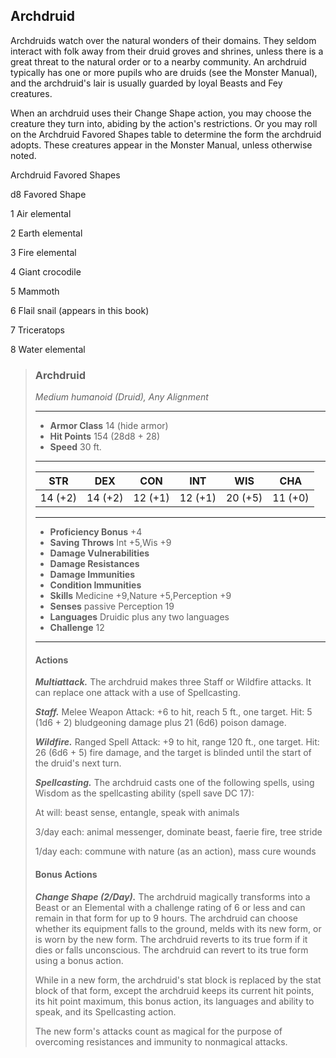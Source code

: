 ## Archdruid
Archdruids watch over the natural wonders of their domains. They seldom interact with folk away from their druid groves and shrines, unless there is a great threat to the natural order or to a nearby community. An archdruid typically has one or more pupils who are druids (see the Monster Manual), and the archdruid's lair is usually guarded by loyal Beasts and Fey creatures.

When an archdruid uses their Change Shape action, you may choose the creature they turn into, abiding by the action's restrictions. Or you may roll on the Archdruid Favored Shapes table to determine the form the archdruid adopts. These creatures appear in the Monster Manual, unless otherwise noted.

Archdruid Favored Shapes

d8	Favored Shape

1	Air elemental

2	Earth elemental

3	Fire elemental

4	Giant crocodile

5	Mammoth

6	Flail snail (appears in this book)

7	Triceratops

8	Water elemental

>### Archdruid
>*Medium humanoid  (Druid), Any Alignment*
>___
>- **Armor Class** 14 (hide armor)
>- **Hit Points** 154 (28d8 + 28)
>- **Speed** 30 ft.
>___
>|**STR**|**DEX**|**CON**|**INT**|**WIS**|**CHA**|
>|:---:|:---:|:---:|:---:|:---:|:---:|
>|14 (+2)|14 (+2)|12 (+1)|12 (+1)|20 (+5)|11 (+0)|
>
>___
>- **Proficiency Bonus** +4
>- **Saving Throws** Int +5,Wis +9
>- **Damage Vulnerabilities** 
>- **Damage Resistances** 
>- **Damage Immunities** 
>- **Condition Immunities** 
>- **Skills** Medicine +9,Nature +5,Perception +9
>- **Senses** passive Perception 19
>- **Languages** Druidic plus any two languages
>- **Challenge** 12
>___
>#### Actions
>***Multiattack.*** The archdruid makes three Staff or Wildfire attacks. It can replace one attack with a use of Spellcasting.
>
>***Staff.*** Melee Weapon Attack: +6 to hit, reach 5 ft., one target. Hit: 5 (1d6 + 2) bludgeoning damage plus 21 (6d6) poison damage.
>
>***Wildfire.*** Ranged Spell Attack: +9 to hit, range 120 ft., one target. Hit: 26 (6d6 + 5) fire damage, and the target is blinded until the start of the druid's next turn.
>
>***Spellcasting.*** The archdruid casts one of the following spells, using Wisdom as the spellcasting ability (spell save DC 17):
>
>At will: beast sense, entangle, speak with animals
>
>3/day each: animal messenger, dominate beast, faerie fire, tree stride
>
>1/day each: commune with nature (as an action), mass cure wounds
>
>#### Bonus Actions
>***Change Shape (2/Day).*** The archdruid magically transforms into a Beast or an Elemental with a challenge rating of 6 or less and can remain in that form for up to 9 hours. The archdruid can choose whether its equipment falls to the ground, melds with its new form, or is worn by the new form. The archdruid reverts to its true form if it dies or falls unconscious. The archdruid can revert to its true form using a bonus action.
>
>While in a new form, the archdruid's stat block is replaced by the stat block of that form, except the archdruid keeps its current hit points, its hit point maximum, this bonus action, its languages and ability to speak, and its Spellcasting action.
>
>The new form's attacks count as magical for the purpose of overcoming resistances and immunity to nonmagical attacks.
>

